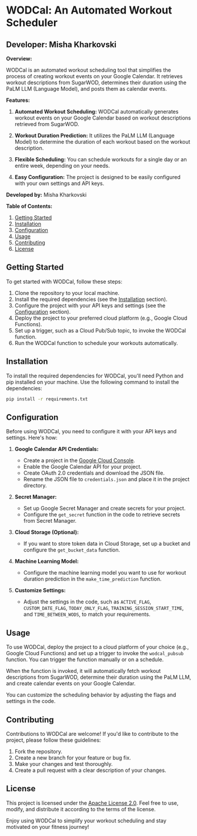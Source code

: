
# WODCal: An Automated Workout Scheduler
## Developer: Misha Kharkovski

**Overview:**

WODCal is an automated workout scheduling tool that simplifies the process of creating workout events on your Google Calendar. It retrieves workout descriptions from SugarWOD, determines their duration using the PaLM LLM (Language Model), and posts them as calendar events.

**Features:**

1. **Automated Workout Scheduling:** WODCal automatically generates workout events on your Google Calendar based on workout descriptions retrieved from SugarWOD.

2. **Workout Duration Prediction:** It utilizes the PaLM LLM (Language Model) to determine the duration of each workout based on the workout description.

3. **Flexible Scheduling:** You can schedule workouts for a single day or an entire week, depending on your needs.

4. **Easy Configuration:** The project is designed to be easily configured with your own settings and API keys.

**Developed by:** Misha Kharkovski

**Table of Contents:**

1. [Getting Started](#getting-started)
2. [Installation](#installation)
3. [Configuration](#configuration)
4. [Usage](#usage)
5. [Contributing](#contributing)
6. [License](#license)

## Getting Started

To get started with WODCal, follow these steps:

1. Clone the repository to your local machine.
2. Install the required dependencies (see the [Installation](#installation) section).
3. Configure the project with your API keys and settings (see the [Configuration](#configuration) section).
4. Deploy the project to your preferred cloud platform (e.g., Google Cloud Functions).
5. Set up a trigger, such as a Cloud Pub/Sub topic, to invoke the WODCal function.
6. Run the WODCal function to schedule your workouts automatically.

## Installation

To install the required dependencies for WODCal, you'll need Python and pip installed on your machine. Use the following command to install the dependencies:

```bash
pip install -r requirements.txt
```

## Configuration

Before using WODCal, you need to configure it with your API keys and settings. Here's how:

1. **Google Calendar API Credentials:**
   - Create a project in the [Google Cloud Console](https://console.cloud.google.com/).
   - Enable the Google Calendar API for your project.
   - Create OAuth 2.0 credentials and download the JSON file.
   - Rename the JSON file to `credentials.json` and place it in the project directory.

2. **Secret Manager:**
   - Set up Google Secret Manager and create secrets for your project.
   - Configure the `get_secret` function in the code to retrieve secrets from Secret Manager.

3. **Cloud Storage (Optional):**
   - If you want to store token data in Cloud Storage, set up a bucket and configure the `get_bucket_data` function.

4. **Machine Learning Model:**
   - Configure the machine learning model you want to use for workout duration prediction in the `make_time_prediction` function.

5. **Customize Settings:**
   - Adjust the settings in the code, such as `ACTIVE_FLAG`, `CUSTOM_DATE_FLAG`, `TODAY_ONLY_FLAG`, `TRAINING_SESSION_START_TIME`, and `TIME_BETWEEN_WODS`, to match your requirements.

## Usage

To use WODCal, deploy the project to a cloud platform of your choice (e.g., Google Cloud Functions) and set up a trigger to invoke the `wodcal_pubsub` function. You can trigger the function manually or on a schedule.

When the function is invoked, it will automatically fetch workout descriptions from SugarWOD, determine their duration using the PaLM LLM, and create calendar events on your Google Calendar.

You can customize the scheduling behavior by adjusting the flags and settings in the code.

## Contributing

Contributions to WODCal are welcome! If you'd like to contribute to the project, please follow these guidelines:

1. Fork the repository.
2. Create a new branch for your feature or bug fix.
3. Make your changes and test thoroughly.
4. Create a pull request with a clear description of your changes.

## License

This project is licensed under the [Apache License 2.0](LICENSE). Feel free to use, modify, and distribute it according to the terms of the license.

Enjoy using WODCal to simplify your workout scheduling and stay motivated on your fitness journey!